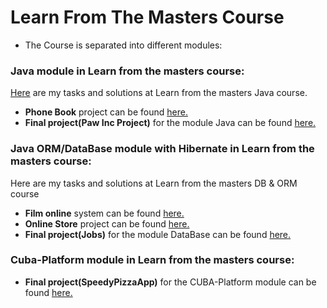 # Learn From The Masters Course

* The Course is separated into different modules:
### Java module in Learn from the masters course:
[Here](https://github.com/dgluharov/LearnFromTheMasters-Java/tree/master/javacourse181112/src/main/java/com/musala/javacourse181112/tasks) are my tasks and solutions at Learn from the masters Java course. 

* <b>Phone Book</b> project can be found [here.](https://github.com/dgluharov/Phonebook)
* <b>Final project(Paw Inc Project)</b> for the module Java can be found [here.](https://github.com/dgluharov/LearnFromTheMasters-Java/tree/master/javacourse181112/src/main/java/com/musala/javacourse181112/tasks/paw_Inc)

### Java ORM/DataBase module with Hibernate in Learn from the masters course:
Here are my tasks and solutions at Learn from the masters DB & ORM course
   
* <b>Film online</b> system can be found [here.](https://github.com/dgluharov/OnlineMovies)
* <b>Online Store</b> project can be found [here.](https://github.com/dgluharov/OnlineStore-ORM)
* <b>Final project(Jobs)</b> for the module DataBase can be found [here.](https://github.com/dgluharov/Jobs)
   
### Cuba-Platform module in Learn from the masters course:

* <b>Final project(SpeedyPizzaApp)</b> for the CUBA-Platform module can be found [here.](https://github.com/dgluharov/SpeedyPizzaApp_CUBA_Platform)
